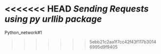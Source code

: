 <<<<<<< HEAD
*Sending Requests using py urllib package*
=======
Python_network#1
>>>>>>> 5ebb21c2aa1f7cc42f43f117b30146995d9f9405

